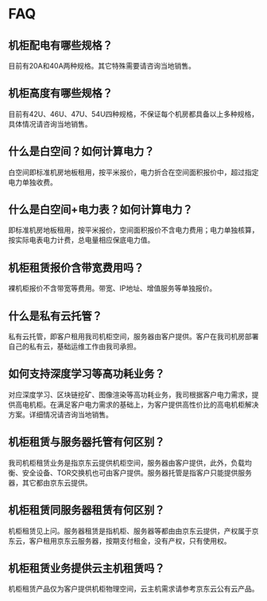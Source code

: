 # FAQ
## 机柜配电有哪些规格？
目前有20A和40A两种规格。其它特殊需要请咨询当地销售。

## 机柜高度有哪些规格？
目前有42U、46U、47U、54U四种规格，不保证每个机房都具备以上多种规格，具体情况请咨询当地销售。

## 什么是白空间？如何计算电力？
白空间即标准机房地板租用，按平米报价，电力折合在空间面积报价中，超过指定电力单独收费。

## 什么是白空间+电力表？如何计算电力？
即标准机房地板租用，按平米报价，空间面积报价不含电力费用；电力单独核算，按实际电表电力计费，总电量相应保底电力值。

## 机柜租赁报价含带宽费用吗？
裸机柜报价不含带宽等费用。带宽、IP地址、增值服务等单独报价。

## 什么是私有云托管？
私有云托管，即客户租用我司机柜空间，服务器由客户提供。客户在我司机房部署自己的私有云，基础运维工作由我司承担。

## 如何支持深度学习等高功耗业务？
对应深度学习、区块链挖矿、图像渲染等高功耗业务，我司根据客户电力需求，提供高电机柜。在满足客户电力需求的基础上，为客户提供高性价比的高电机柜解决方案。详细情况请咨询当地销售。

## 机柜租赁与服务器托管有何区别？
我司机柜租赁业务是指京东云提供机柜空间，服务器由客户提供，此外，负载均衡、安全设备、TOR交换机也可由客户提供。服务器托管是指客户只能提供服务器，其它都由京东云提供。

## 机柜租赁同服务器租赁有何区别？
机柜租赁见上问。服务器租赁是指机柜、服务器等都由由京东云提供，产权属于京东云，客户租用京东云服务器，按期支付租金，没有产权，只有使用权。

## 机柜租赁业务提供云主机租赁吗？
机柜租赁产品仅为客户提供机柜物理空间，云主机需求请参考京东云公有云产品。
